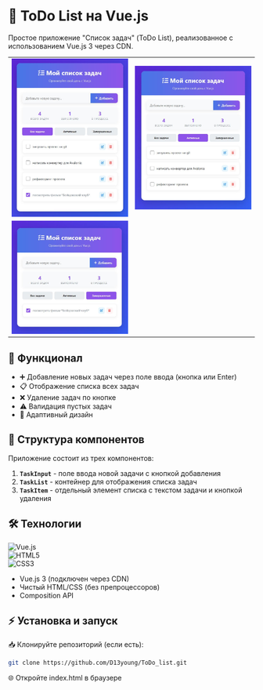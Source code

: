 # 📝 __ToDo List на Vue.js__

Простое приложение "Список задач" (ToDo List), реализованное с использованием Vue.js 3 через CDN.

<table align="center">
  <tr>
    <td><img src="./images/1.JPG" alt="Скриншот 1" width="300"></td>
    <td><img src="./images/2.JPG" alt="Скриншот 2" width="300"></td>
  </tr>
  <tr>
    <td><img src="./images/3.JPG" alt="Скриншот 3" width="300"></td>
    <td></td>
  </tr>
</table>


## 🚀 __Функционал__

- ➕ Добавление новых задач через поле ввода (кнопка или Enter)
- 📋 Отображение списка всех задач
- ❌ Удаление задач по кнопке
- ⚠️ Валидация пустых задач
- 📱 Адаптивный дизайн

## 🧩 __Структура компонентов__

Приложение состоит из трех компонентов:

1. **`TaskInput`** - поле ввода новой задачи с кнопкой добавления
2. **`TaskList`** - контейнер для отображения списка задач
3. **`TaskItem`** - отдельный элемент списка с текстом задачи и кнопкой удаления

## 🛠️ Технологии

![Vue.js](https://img.shields.io/badge/-Vue.js-4FC08D?logo=vue.js&logoColor=white)  
![HTML5](https://img.shields.io/badge/-HTML5-E34F26?logo=html5&logoColor=white)  
![CSS3](https://img.shields.io/badge/-CSS3-1572B6?logo=css3&logoColor=white)  

- Vue.js 3 (подключен через CDN)
- Чистый HTML/CSS (без препроцессоров)
- Composition API

## ⚡ __Установка и запуск__

📥 Клонируйте репозиторий (если есть):

   ```bash
   git clone https://github.com/D13young/ToDo_list.git
   ```
   🌐 Откройте index.html в браузере
